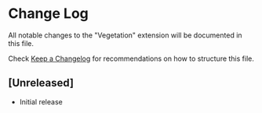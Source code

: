 # Change Log

All notable changes to the "Vegetation" extension will be documented in this file.

Check [Keep a Changelog](http://keepachangelog.com/) for recommendations on how to structure this file.

## [Unreleased]

- Initial release
